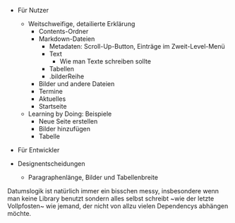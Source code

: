 - Für Nutzer
    - Weitschweifige, detailierte Erklärung
        - Contents-Ordner
        - Markdown-Dateien
            - Metadaten: Scroll-Up-Button, Einträge im Zweit-Level-Menü
            - Text
                - Wie man Texte schreiben sollte
            - Tabellen
            - .bilderReihe
        - Bilder und andere Dateien
        - Termine
        - Aktuelles
        - Startseite
    - Learning by Doing: Beispiele
        - Neue Seite erstellen
        - Bilder hinzufügen
        - Tabelle
- Für Entwickler

- Designentscheidungen
    - Paragraphenlänge, Bilder und Tabellenbreite


Datumslogik ist natürlich immer ein bisschen messy, insbesondere wenn man keine Library benutzt sondern alles selbst schreibt ~wie der letzte Vollpfosten~ wie jemand, der nicht von allzu vielen Dependencys abhängen möchte.